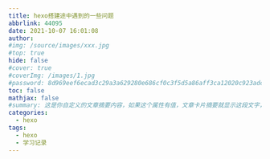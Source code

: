 ```yaml
---
title: hexo搭建途中遇到的一些问题
abbrlink: 44095
date: 2021-10-07 16:01:08
author: 
#img: /source/images/xxx.jpg
#top: true
hide: false
#cover: true
#coverImg: /images/1.jpg
#password: 8d969eef6ecad3c29a3a629280e686cf0c3f5d5a86aff3ca12020c923adc6c92
toc: false
mathjax: false
#summary: 这是你自定义的文章摘要内容，如果这个属性有值，文章卡片摘要就显示这段文字，否则程序会自动截取文章的部分内容作为摘要
categories: 
  - hexo
tags:
  - hexo
  - 学习记录
---
```


<!-- 
title	【必需】页面标题
date	【必需】页面创建日期
type	【必需】标籤、分类和友情链接三个页面需要配置
updated	【可选】页面更新日期
description	【可选】页面描述
keywords	【可选】页面关键字
comments	【可选】显示页面评论模块(默认 true)
top_img	【可选】页面顶部图片
mathjax	【可选】显示mathjax(当设置mathjax的per_page: false时，才需要配置，默认 false)
katex	【可选】显示katex(当设置katex的per_page: false时，才需要配置，默认 false)
aside	【可选】显示侧边栏 (默认 true)
aplayer	【可选】在需要的页面加载aplayer的js和css,请参考文章下面的音乐 配置
highlight_shrink	【可选】配置代码框是否展开(true/false)(默认为设置中highlight_shrink的配置) -->
